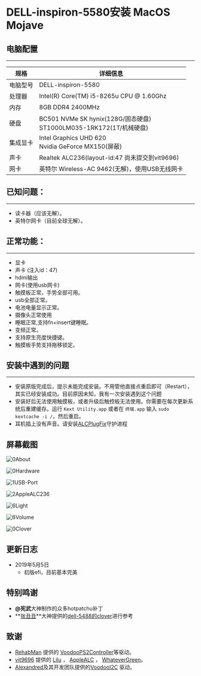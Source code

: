 # DELL-inspiron-5580安装 MacOS Mojave

## 电脑配置

------

| 规格     | 详细信息                                                     |
| -------- | ------------------------------------------------------------ |
| 电脑型号 | DELL-inspiron-5580                                           |
| 处理器   | Intel(R) Core(TM) i5-8265u CPU @ 1.60Ghz                     |
| 内存     | 8GB  DDR4 2400MHz                                            |
| 硬盘     | BC501 NVMe SK hynix(128G/固态硬盘) <br>ST1000LM035-1RK172(1T/机械硬盘) |
| 集成显卡 | Intel Graphics UHD 620  <br>Nvidia GeForce MX150(屏蔽)       |
| 声卡     | Realtek ALC236(layout-id:47 尚未提交到vit9696)               |
| 网卡     | 英特尔 Wireless-AC 9462(无解)，使用USB无线网卡               |

## 已知问题：

------

- 读卡器（应该无解）。  
- 英特尔网卡（目前全球无解）。  

## 正常功能：

------

- 显卡  
- 声卡  (注入id：47)
- hdmi输出  
- 网卡(使用usb网卡) 
- 触摸板正常，手势全部可用。  
- usb全部正常。  
- 电池电量显示正常。  
- 摄像头正常使用 
- 睡眠正常,支持fn+insert键睡眠。  
- 变频正常。  
- 支持原生亮度快捷键。  
- 触摸板手势支持拖移锁定。

## 安装中遇到的问题

------

- 安装原版完成后，提示未能完成安装。不用管他直接点重启即可（Restart），其实已经安装成功。目前原因未知，我有一次安装遇到这个问题
- 安装好后无法使用触摸板，或者升级后触控板无法使用。你需要在每次更新系统后重建缓存。运行 `Kext Utility.app` 或者在 `终端.app` 输入 `sudo kextcache -i /`，然后重启。  
- 耳机插上没有声音。请安装[ALCPlugFix]([https://github.com/MartinYik/Dell-Inspiron-5580-hackintosh/blob/master/ALCPlugFix/install%E5%8F%8C%E5%87%BB%E8%87%AA%E5%8A%A8%E5%AE%89%E8%A3%85.command](https://github.com/MartinYik/Dell-Inspiron-5580-hackintosh/blob/master/ALCPlugFix/install双击自动安装.command))守护进程

## 屏幕截图

![0About](ScreenShot/0About.png)

![0Hardware](ScreenShot/0Hardware.png)

![1USB-Port](ScreenShot/1USB-Port.png)

![2AppleALC236](ScreenShot/ALC236_ID47.png)

![6Light](ScreenShot/6Light.png)

![6Volume](ScreenShot/6Volume.png)

![0Clover](ScreenShot/0Clover.png)

## 更新日志

- 2019年5月5日
  - 初版efi，目前基本完美

## 特别鸣谢

- **@宪武**大神制作的众多hotpatchu补丁
- **[张丑丑](<https://github.com/daggeryu>)**大神提供的[dell-5488的clover](<https://github.com/daggeryu/DELL-inspiron-5488>)进行参考

## 致谢

- [RehabMan](https://github.com/RehabMan) 提供的   [VoodooPS2Controller](https://github.com/RehabMan/OS-X-Voodoo-PS2-Controller)等驱动。    
- [vit9696](https://github.com/vit9696) 提供的 [Lilu](https://github.com/acidanthera/Lilu) ， [AppleALC](https://github.com/acidanthera/AppleALC) ， [WhateverGreen](https://github.com/acidanthera/WhateverGreen)。     
- [Alexandred](https://github.com/alexandred)及其开发团队提供的[VoodooI2C](https://github.com/alexandred/VoodooI2C) 驱动。  
